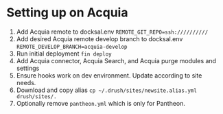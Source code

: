 # Setting up on Acquia 

1. Add Acquia remote to docksal.env ``REMOTE_GIT_REPO=ssh://////////``
2. Add desired Acquia remote develop branch to docksal.env ``REMOTE_DEVELOP_BRANCH=acquia-develop``
3. Run initial deployment ``fin deploy``
4. Add Acquia connector, Acquia Search, and Acquia purge modules and settings
5. Ensure hooks work on dev environment. Update according to site needs.
6. Download and copy alias ``cp ~/.drush/sites/newsite.alias.yml drush/sites/.`` 
7. Optionally remove ``pantheon.yml`` which is only for Pantheon.
